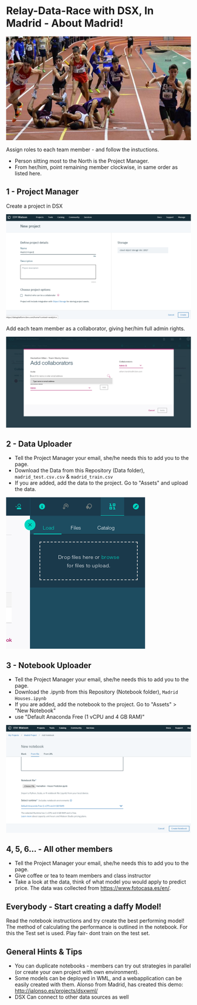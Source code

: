 # Relay-Data-Race with DSX, In Madrid - About Madrid!

![im](images/relay_race.jpg)

Assign roles to each team member - and follow the instuctions.

- Person sitting most to the North is the Project Manager.
- From her/him, point remaining member clockwise, in same order as listed here.

## 1 - Project Manager

Create a project in DSX

![im](images/new_project_dsx.png)

Add each team member as a collaborator, giving her/him full admin rights.

![im](images/add_collaborator.png)

## 2 - Data Uploader

- Tell the Project Manager your email, she/he needs this to add you to the page.
- Download the Data from this Repository (Data folder), `madrid_test.csv.csv` & `madrid_train.csv`
- If you are added, add the data to the project. Go to "Assets" and upload the data.

![im](images/load_data.png)

## 3 - Notebook Uploader

- Tell the Project Manager your email, she/he needs this to add you to the page.
- Download the .ipynb from this Repository (Notebook folder), `Madrid Houses.ipynb`
- If you are added, add the notebook to the project. Go to "Assets" > "New Notebook"
- use "Default Anaconda Free (1 vCPU and 4 GB RAM)"

![im](images/new_notebook_environment.png)

## 4, 5, 6... - All other members

- Tell the Project Manager your email, she/he needs this to add you to the page.
- Give coffee or tea to team members and class instructor
- Take a look at the data, think of what model you would apply to predict price. The data was collected from https://www.fotocasa.es/en/.

## Everybody - Start creating a daffy Model!

Read the notebook instructions and try create the best performing model!
The method of calculating the performance is outlined in the notebook. For this the Test set is used. Play fair- dont train on the test set.

## General Hints & Tips

- You can duplicate notebooks - members can try out strategies in parallel (or create your own project with own environment).
- Some models can be deployed in WML, and a webapplication can be easily created with them.
Alonso from Madrid, has created this demo:
http://ialonso.es/projects/dsxwml/
- DSX Can connect to other data sources as well
